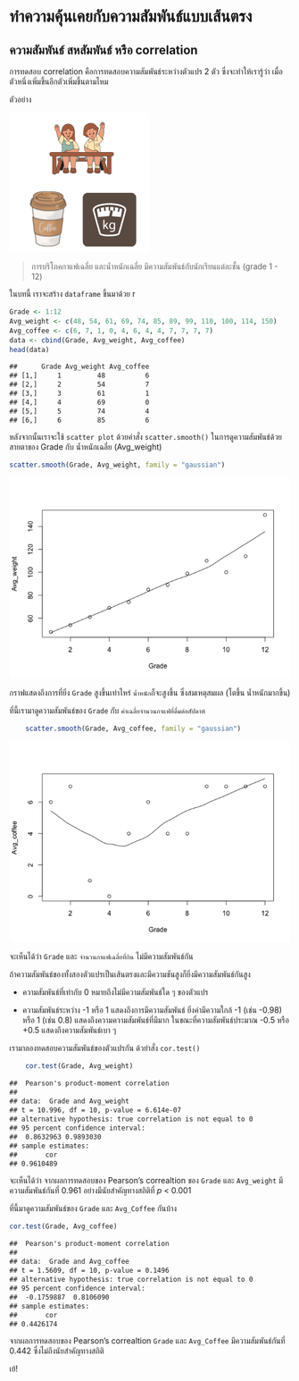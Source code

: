 # ทำความคุ้นเคยกับความสัมพันธ์แบบเส้นตรง

## ความสัมพันธ์ สหสัมพันธ์ หรือ correlation

การทดสอบ correlation คือการทดสอบความสัมพันธ์ระหว่างตัวแปร 2 ตัว ซึ่งจะทำให้เรารู้ว่า เมื่อตัวหนึ่งเพิ่มขึ้นอีกตัวเพิ่มขึ้นตามไหม

ตัวอย่าง

![kids](https://github.com/amaiesc/study_r/blob/master/docs/kid_weight_coff.png?raw=true)

> การบริโภคกาแฟเฉลี่ย และน้ำหนักเฉลี่ย มีความสัมพันธ์กับนักเรียนแต่ละชั้น (grade 1 - 12)

ในบทนี้ เราจะสร้าง `dataframe` ขึ้นมาด้วย r

``` r
Grade <- 1:12
Avg_weight <- c(48, 54, 61, 69, 74, 85, 89, 99, 110, 100, 114, 150)
Avg_coffee <- c(6, 7, 1, 0, 4, 6, 4, 4, 7, 7, 7, 7)
data <- cbind(Grade, Avg_weight, Avg_coffee)
head(data)
```


    ##      Grade Avg_weight Avg_coffee
    ## [1,]     1         48          6
    ## [2,]     2         54          7
    ## [3,]     3         61          1
    ## [4,]     4         69          0
    ## [5,]     5         74          4
    ## [6,]     6         85          6

หลังจากนั้นเราจะใช้ `scatter plot` ด้วยคำสั่ง `scatter.smooth()`
ในการดูความสัมพันธ์ด้วยสายตาของ Grade กับ น้ำหนักเฉลี่ย (Avg\_weight)

``` r
scatter.smooth(Grade, Avg_weight, family = "gaussian")
```

![](docs/correlation_files/figure-markdown_strict/unnamed-chunk-2-1.png)

กราฟแสดงถึงการที่ยิ่ง `Grade` สูงขึ้นเท่าไหร่ `น้ำหนัก`ก็จะสูงขึ้น ซึ่งสมเหตุสมผล (โตขึ้น น้ำหนักมากขึ้น)

ที่นี้เรามาดูความสัมพันธ์ของ `Grade` กับ `ค่าเฉลี่ยจำนวนกาแฟที่ดื่มต่อสัปดาห์`

``` r
    scatter.smooth(Grade, Avg_coffee, family = "gaussian")
```

![](docs/correlation_files/figure-markdown_strict/unnamed-chunk-3-1.png)

จะเห็นได้ว่า `Grade` และ `จำนวนกาแฟเฉลี่ยที่กิน` ไม่มีความสัมพันธ์กัน

ถ้าความสัมพันธ์ของทั้งสองตัวแปรเป็นเส้นตรงและมีความชันสูงก็ยิ่งมีความสัมพันธ์กันสูง

-   ความสัมพันธ์ที่เท่ากับ 0 หมายถึงไม่มีความสัมพันธ์ใด ๆ ของตัวแปร

-   ความสัมพันธ์ระหว่าง -1 หรือ 1 แสดงถึงการมีความสัมพันธ์
    ยิ่งค่ามีความใกล้ -1 (เช่น -0.98) หรือ 1 (เช่น 0.8)
    แสดงถึงความความสัมพันธ์ที่มีมาก ในขณะที่ความสัมพันธ์ประมาณ -0.5 หรือ
    +0.5 แสดงถึงความสัมพันธ์เบา ๆ

เรามาลองทดสอบความสัมพันธ์ของตัวแปรกัน ด้วยำสั่ง `cor.test()`

``` r
    cor.test(Grade, Avg_weight)
```

    ##  Pearson's product-moment correlation
    ## 
    ## data:  Grade and Avg_weight
    ## t = 10.996, df = 10, p-value = 6.614e-07
    ## alternative hypothesis: true correlation is not equal to 0
    ## 95 percent confidence interval:
    ##  0.8632963 0.9893030
    ## sample estimates:
    ##       cor 
    ## 0.9610489

จะเห็นได้ว่า จากผลการทดสอบของ Pearson’s correaltion ของ `Grade` และ `Avg_weight` มีความสัมพันธ์กันที่ 0.961 อย่างมีนัยสำคัญทางสถิติที่ *p* &lt; 0.001

ที่นี้มาดูความสัมพันธ์ของ `Grade` และ `Avg_Coffee` กันบ้าง

``` r
cor.test(Grade, Avg_coffee)
```

    ##  Pearson's product-moment correlation
    ## 
    ## data:  Grade and Avg_coffee
    ## t = 1.5609, df = 10, p-value = 0.1496
    ## alternative hypothesis: true correlation is not equal to 0
    ## 95 percent confidence interval:
    ##  -0.1759887  0.8106090
    ## sample estimates:
    ##       cor 
    ## 0.4426174

จากผลการทดสอบของ Pearson’s correaltion `Grade` และ `Avg_Coffee` มีความสัมพันธ์กันที่ 0.442 ซึ่งไม่ถึงนัยสำคัญทางสถิติ

เย้!
